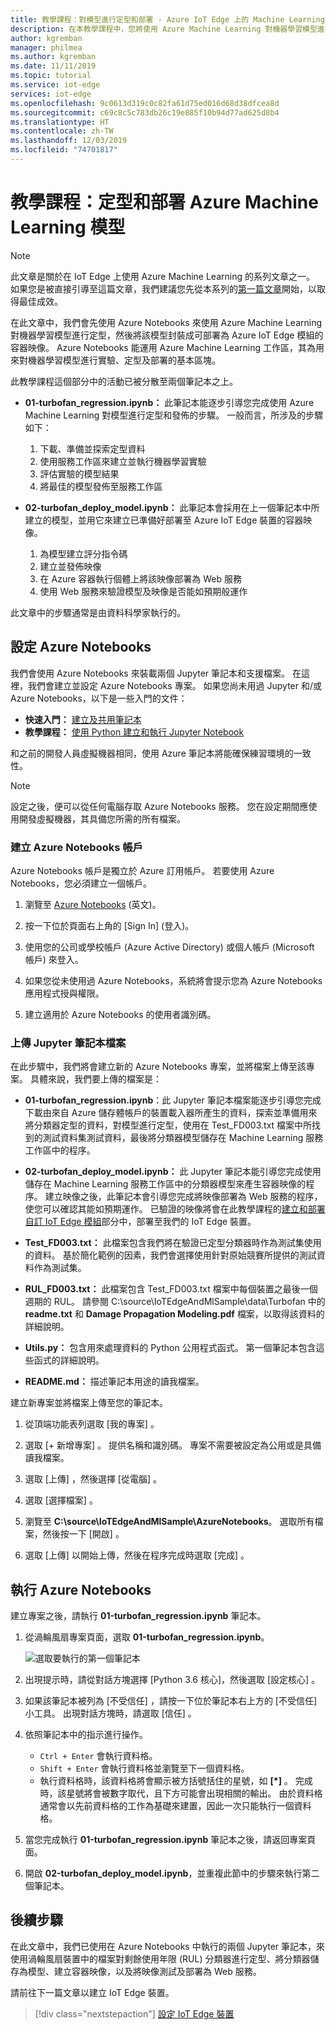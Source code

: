 ```yaml
---
title: 教學課程：對模型進行定型和部署 - Azure IoT Edge 上的 Machine Learning
description: 在本教學課程中，您將使用 Azure Machine Learning 對機器學習模型進行定型，然後將該模型封裝成可部署為 Azure IoT Edge 模組的容器映像。
author: kgremban
manager: philmea
ms.author: kgremban
ms.date: 11/11/2019
ms.topic: tutorial
ms.service: iot-edge
services: iot-edge
ms.openlocfilehash: 9c0613d319c0c82fa61d75ed016d68d38dfcea8d
ms.sourcegitcommit: c69c8c5c783db26c19e885f10b94d77ad625d8b4
ms.translationtype: HT
ms.contentlocale: zh-TW
ms.lasthandoff: 12/03/2019
ms.locfileid: "74701817"
---
```

# <a name="tutorial-train-and-deploy-an-azure-machine-learning-model"></a>教學課程：定型和部署 Azure Machine Learning 模型

> [!NOTE]
> 此文章是關於在 IoT Edge 上使用 Azure Machine Learning 的系列文章之一。 如果您是被直接引導至這篇文章，我們建議您先從本系列的[第一篇文章](tutorial-machine-learning-edge-01-intro.md)開始，以取得最佳成效。

在此文章中，我們會先使用 Azure Notebooks 來使用 Azure Machine Learning 對機器學習模型進行定型，然後將該模型封裝成可部署為 Azure IoT Edge 模組的容器映像。 Azure Notebooks 能運用 Azure Machine Learning 工作區，其為用來對機器學習模型進行實驗、定型及部署的基本區塊。

此教學課程這個部分中的活動已被分散至兩個筆記本之上。

* **01-turbofan\_regression.ipynb：** 此筆記本能逐步引導您完成使用 Azure Machine Learning 對模型進行定型和發佈的步驟。 一般而言，所涉及的步驟如下：

  1. 下載、準備並探索定型資料
  2. 使用服務工作區來建立並執行機器學習實驗
  3. 評估實驗的模型結果
  4. 將最佳的模型發佈至服務工作區

* **02-turbofan\_deploy\_model.ipynb：** 此筆記本會採用在上一個筆記本中所建立的模型，並用它來建立已準備好部署至 Azure IoT Edge 裝置的容器映像。

  1. 為模型建立評分指令碼
  2. 建立並發佈映像
  3. 在 Azure 容器執行個體上將該映像部署為 Web 服務
  4. 使用 Web 服務來驗證模型及映像是否能如預期般運作

此文章中的步驟通常是由資料科學家執行的。

## <a name="set-up-azure-notebooks"></a>設定 Azure Notebooks

我們會使用 Azure Notebooks 來裝載兩個 Jupyter 筆記本和支援檔案。 在這裡，我們會建立並設定 Azure Notebooks 專案。 如果您尚未用過 Jupyter 和/或 Azure Notebooks，以下是一些入門的文件：

* **快速入門：** [建立及共用筆記本](../notebooks/quickstart-create-share-jupyter-notebook.md)
* **教學課程：** [使用 Python 建立和執行 Jupyter Notebook](../notebooks/tutorial-create-run-jupyter-notebook.md)

和之前的開發人員虛擬機器相同，使用 Azure 筆記本將能確保練習環境的一致性。

> [!NOTE]
> 設定之後，便可以從任何電腦存取 Azure Notebooks 服務。 您在設定期間應使用開發虛擬機器，其具備您所需的所有檔案。

### <a name="create-an-azure-notebooks-account"></a>建立 Azure Notebooks 帳戶

Azure Notebooks 帳戶是獨立於 Azure 訂用帳戶。 若要使用 Azure Notebooks，您必須建立一個帳戶。

1. 瀏覽至 [Azure Notebooks](https://notebooks.azure.com) \(英文\)。

2. 按一下位於頁面右上角的 [Sign In]  \(登入\)。

3. 使用您的公司或學校帳戶 (Azure Active Directory) 或個人帳戶 (Microsoft 帳戶) 來登入。

4. 如果您從未使用過 Azure Notebooks，系統將會提示您為 Azure Notebooks 應用程式授與權限。

5. 建立適用於 Azure Notebooks 的使用者識別碼。

### <a name="upload-jupyter-notebooks-files"></a>上傳 Jupyter 筆記本檔案

在此步驟中，我們將會建立新的 Azure Notebooks 專案，並將檔案上傳至該專案。 具體來說，我們要上傳的檔案是：

* **01-turbofan\_regression.ipynb**：此 Jupyter 筆記本檔案能逐步引導您完成下載由來自 Azure 儲存體帳戶的裝置載入器所產生的資料，探索並準備用來將分類器定型的資料，對模型進行定型，使用在 Test\_FD003.txt 檔案中所找到的測試資料集測試資料，最後將分類器模型儲存在 Machine Learning 服務工作區中的程序。

* **02-turbofan\_deploy\_model.ipynb：** 此 Jupyter 筆記本能引導您完成使用儲存在 Machine Learning 服務工作區中的分類器模型來產生容器映像的程序。 建立映像之後，此筆記本會引導您完成將映像部署為 Web 服務的程序，使您可以確認其能如預期運作。 已驗證的映像將會在此教學課程的[建立和部署自訂 IoT Edge 模組](tutorial-machine-learning-edge-06-custom-modules.md)部分中，部署至我們的 IoT Edge 裝置。

* **Test\_FD003.txt：** 此檔案包含我們將在驗證已定型分類器時作為測試集使用的資料。 基於簡化範例的因素，我們會選擇使用針對原始競賽所提供的測試資料作為測試集。

* **RUL\_FD003.txt：** 此檔案包含 Test\_FD003.txt 檔案中每個裝置之最後一個週期的 RUL。 請參閱 C:\\source\\IoTEdgeAndMlSample\\data\\Turbofan 中的 **readme.txt** 和 **Damage Propagation Modeling.pdf** 檔案，以取得該資料的詳細說明。

* **Utils.py：** 包含用來處理資料的 Python 公用程式函式。 第一個筆記本包含這些函式的詳細說明。

* **README.md：** 描述筆記本用途的讀我檔案。

建立新專案並將檔案上傳至您的筆記本。

1. 從頂端功能表列選取 [我的專案]  。

1. 選取 [+ 新增專案]  。 提供名稱和識別碼。 專案不需要被設定為公用或是具備讀我檔案。

1. 選取 [上傳]  ，然後選擇 [從電腦]  。

1. 選取 [選擇檔案]  。

1. 瀏覽至 **C:\source\IoTEdgeAndMlSample\AzureNotebooks**。 選取所有檔案，然後按一下 [開啟]  。

1. 選取 [上傳]  以開始上傳，然後在程序完成時選取 [完成]  。

## <a name="run-azure-notebooks"></a>執行 Azure Notebooks

建立專案之後，請執行 **01-turbofan\_regression.ipynb** 筆記本。

1. 從渦輪風扇專案頁面，選取 **01-turbofan\_regression.ipynb**。

    ![選取要執行的第一個筆記本](media/tutorial-machine-learning-edge-04-train-model/select-turbofan-regression-notebook.png)

2. 出現提示時，請從對話方塊選擇 [Python 3.6 核心]，然後選取 [設定核心]  。

3. 如果該筆記本被列為 [不受信任]  ，請按一下位於筆記本右上方的 [不受信任]  小工具。 出現對話方塊時，請選取 [信任]  。

4. 依照筆記本中的指示進行操作。

    * `Ctrl + Enter` 會執行資料格。
    * `Shift + Enter` 會執行資料格並瀏覽至下一個資料格。
    * 執行資料格時，該資料格將會顯示被方括號括住的星號，如 **[\*]** 。 完成時，該星號將會被數字取代，且下方可能會出現相關的輸出。 由於資料格通常會以先前資料格的工作為基礎來建置，因此一次只能執行一個資料格。

5. 當您完成執行 **01-turbofan\_regression.ipynb** 筆記本之後，請返回專案頁面。

6. 開啟 **02-turbofan\_deploy\_model.ipynb**，並重複此節中的步驟來執行第二個筆記本。

## <a name="next-steps"></a>後續步驟

在此文章中，我們已使用在 Azure Notebooks 中執行的兩個 Jupyter 筆記本，來使用渦輪風扇裝置中的檔案對剩餘使用年限 (RUL) 分類器進行定型、將分類器儲存為模型、建立容器映像，以及將映像測試及部署為 Web 服務。

請前往下一篇文章以建立 IoT Edge 裝置。

> [!div class="nextstepaction"]
> [設定 IoT Edge 裝置](tutorial-machine-learning-edge-05-configure-edge-device.md)
